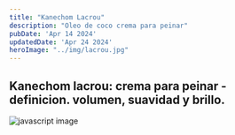 ```yaml
---
title: "Kanechom Lacrou"
description: "Oleo de coco crema para peinar"
pubDate: 'Apr 14 2024'
updatedDate: 'Apr 24 2024'
heroImage: "../img/lacrou.jpg"
---
```


## Kanechom lacrou: crema para peinar -  definicion. volumen, suavidad y brillo.

![javascript image](/img/lacrou.jpg)



